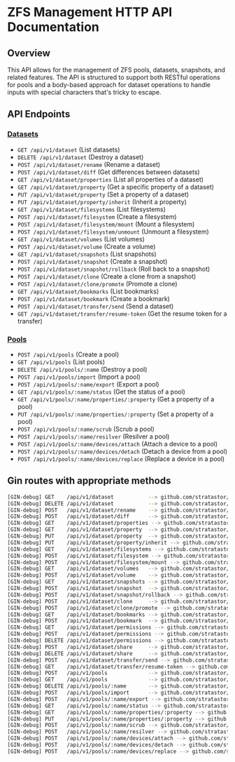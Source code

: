 # ZFS Management HTTP API Documentation

## Overview

This API allows for the management of ZFS pools, datasets, snapshots, and related features. The API is structured to support both RESTful operations for pools and a body-based approach for dataset operations to handle inputs with special characters that's tricky to escape.

## API Endpoints

### [Datasets](./dataset_api_doc.md)

- `GET /api/v1/dataset` (List datasets)
- `DELETE /api/v1/dataset` (Destroy a dataset)
- `POST /api/v1/dataset/rename` (Rename a dataset)
- `POST /api/v1/dataset/diff` (Get differences between datasets)
- `GET /api/v1/dataset/properties` (List all properties of a dataset)
- `GET /api/v1/dataset/property` (Get a specific property of a dataset)
- `PUT /api/v1/dataset/property` (Set a property of a dataset)
- `PUT /api/v1/dataset/property/inherit` (Inherit a property)
- `GET /api/v1/dataset/filesystems` (List filesystems)
- `POST /api/v1/dataset/filesystem` (Create a filesystem)
- `POST /api/v1/dataset/filesystem/mount` (Mount a filesystem)
- `POST /api/v1/dataset/filesystem/unmount` (Unmount a filesystem)
- `GET /api/v1/dataset/volumes` (List volumes)
- `POST /api/v1/dataset/volume` (Create a volume)
- `GET /api/v1/dataset/snapshots` (List snapshots)
- `POST /api/v1/dataset/snapshot` (Create a snapshot)
- `POST /api/v1/dataset/snapshot/rollback` (Roll back to a snapshot)
- `POST /api/v1/dataset/clone` (Create a clone from a snapshot)
- `POST /api/v1/dataset/clone/promote` (Promote a clone)
- `GET /api/v1/dataset/bookmarks` (List bookmarks)
- `POST /api/v1/dataset/bookmark` (Create a bookmark)
- `POST /api/v1/dataset/transfer/send` (Send a dataset)
- `GET /api/v1/dataset/transfer/resume-token` (Get the resume token for a transfer)

### [Pools](./pool_api_doc.md)

- `POST /api/v1/pools` (Create a pool)
- `GET /api/v1/pools` (List pools)
- `DELETE /api/v1/pools/:name` (Destroy a pool)
- `POST /api/v1/pools/import` (Import a pool)
- `POST /api/v1/pools/:name/export` (Export a pool)
- `GET /api/v1/pools/:name/status` (Get the status of a pool)
- `GET /api/v1/pools/:name/properties/:property` (Get a property of a pool)
- `PUT /api/v1/pools/:name/properties/:property` (Set a property of a pool)
- `POST /api/v1/pools/:name/scrub` (Scrub a pool)
- `POST /api/v1/pools/:name/resilver` (Resilver a pool)
- `POST /api/v1/pools/:name/devices/attach` (Attach a device to a pool)
- `POST /api/v1/pools/:name/devices/detach` (Detach a device from a pool)
- `POST /api/v1/pools/:name/devices/replace` (Replace a device in a pool)

## Gin routes with appropriate methods

```sh
[GIN-debug] GET    /api/v1/dataset           --> github.com/stratastor/rodent/pkg/zfs/api.(*DatasetHandler).listDatasets-fm (3 handlers)
[GIN-debug] DELETE /api/v1/dataset           --> github.com/stratastor/rodent/pkg/zfs/api.(*DatasetHandler).destroyDataset-fm (4 handlers)
[GIN-debug] POST   /api/v1/dataset/rename    --> github.com/stratastor/rodent/pkg/zfs/api.(*DatasetHandler).renameDataset-fm (4 handlers)
[GIN-debug] POST   /api/v1/dataset/diff      --> github.com/stratastor/rodent/pkg/zfs/api.(*DatasetHandler).diffDataset-fm (4 handlers)
[GIN-debug] GET    /api/v1/dataset/properties --> github.com/stratastor/rodent/pkg/zfs/api.(*DatasetHandler).listProperties-fm (4 handlers)
[GIN-debug] GET    /api/v1/dataset/property  --> github.com/stratastor/rodent/pkg/zfs/api.(*DatasetHandler).getProperty-fm (5 handlers)
[GIN-debug] PUT    /api/v1/dataset/property  --> github.com/stratastor/rodent/pkg/zfs/api.(*DatasetHandler).setProperty-fm (5 handlers)
[GIN-debug] PUT    /api/v1/dataset/property/inherit --> github.com/stratastor/rodent/pkg/zfs/api.(*DatasetHandler).inheritProperty-fm (5 handlers)
[GIN-debug] GET    /api/v1/dataset/filesystems --> github.com/stratastor/rodent/pkg/zfs/api.(*DatasetHandler).listFilesystems-fm (3 handlers)
[GIN-debug] POST   /api/v1/dataset/filesystem --> github.com/stratastor/rodent/pkg/zfs/api.(*DatasetHandler).createFilesystem-fm (5 handlers)
[GIN-debug] POST   /api/v1/dataset/filesystem/mount --> github.com/stratastor/rodent/pkg/zfs/api.(*DatasetHandler).mountDataset-fm (5 handlers)[GIN-debug] POST   /api/v1/dataset/filesystem/unmount --> github.com/stratastor/rodent/pkg/zfs/api.(*DatasetHandler).unmountDataset-fm (4 handlers)
[GIN-debug] GET    /api/v1/dataset/volumes   --> github.com/stratastor/rodent/pkg/zfs/api.(*DatasetHandler).listVolumes-fm (3 handlers)
[GIN-debug] POST   /api/v1/dataset/volume    --> github.com/stratastor/rodent/pkg/zfs/api.(*DatasetHandler).createVolume-fm (6 handlers)
[GIN-debug] GET    /api/v1/dataset/snapshots --> github.com/stratastor/rodent/pkg/zfs/api.(*DatasetHandler).listSnapshots-fm (3 handlers)
[GIN-debug] POST   /api/v1/dataset/snapshot  --> github.com/stratastor/rodent/pkg/zfs/api.(*DatasetHandler).createSnapshot-fm (5 handlers)
[GIN-debug] POST   /api/v1/dataset/snapshot/rollback --> github.com/stratastor/rodent/pkg/zfs/api.(*DatasetHandler).rollbackSnapshot-fm (4 handlers)
[GIN-debug] POST   /api/v1/dataset/clone     --> github.com/stratastor/rodent/pkg/zfs/api.(*DatasetHandler).createClone-fm (6 handlers)
[GIN-debug] POST   /api/v1/dataset/clone/promote --> github.com/stratastor/rodent/pkg/zfs/api.(*DatasetHandler).promoteClone-fm (4 handlers)
[GIN-debug] GET    /api/v1/dataset/bookmarks --> github.com/stratastor/rodent/pkg/zfs/api.(*DatasetHandler).listBookmarks-fm (3 handlers)
[GIN-debug] POST   /api/v1/dataset/bookmark  --> github.com/stratastor/rodent/pkg/zfs/api.(*DatasetHandler).createBookmark-fm (4 handlers)
[GIN-debug] GET    /api/v1/dataset/permissions --> github.com/stratastor/rodent/pkg/zfs/api.(*DatasetHandler).listPermissions-fm (4 handlers)
[GIN-debug] POST   /api/v1/dataset/permissions --> github.com/stratastor/rodent/pkg/zfs/api.(*DatasetHandler).allowPermissions-fm (5 handlers)
[GIN-debug] DELETE /api/v1/dataset/permissions --> github.com/stratastor/rodent/pkg/zfs/api.(*DatasetHandler).unallowPermissions-fm (5 handlers)
[GIN-debug] POST   /api/v1/dataset/share     --> github.com/stratastor/rodent/pkg/zfs/api.(*DatasetHandler).shareDataset-fm (3 handlers)
[GIN-debug] DELETE /api/v1/dataset/share     --> github.com/stratastor/rodent/pkg/zfs/api.(*DatasetHandler).unshareDataset-fm (3 handlers)
[GIN-debug] POST   /api/v1/dataset/transfer/send --> github.com/stratastor/rodent/pkg/zfs/api.(*DatasetHandler).sendDataset-fm (3 handlers)
[GIN-debug] GET    /api/v1/dataset/transfer/resume-token --> github.com/stratastor/rodent/pkg/zfs/api.(*DatasetHandler).getResumeToken-fm (4 handlers)
[GIN-debug] POST   /api/v1/pools             --> github.com/stratastor/rodent/pkg/zfs/api.(*PoolHandler).createPool-fm (7 handlers)
[GIN-debug] GET    /api/v1/pools             --> github.com/stratastor/rodent/pkg/zfs/api.(*PoolHandler).listPools-fm (3 handlers)
[GIN-debug] DELETE /api/v1/pools/:name       --> github.com/stratastor/rodent/pkg/zfs/api.(*PoolHandler).destroyPool-fm (4 handlers)
[GIN-debug] POST   /api/v1/pools/import      --> github.com/stratastor/rodent/pkg/zfs/api.(*PoolHandler).importPool-fm (4 handlers)
[GIN-debug] POST   /api/v1/pools/:name/export --> github.com/stratastor/rodent/pkg/zfs/api.(*PoolHandler).exportPool-fm (4 handlers)
[GIN-debug] GET    /api/v1/pools/:name/status --> github.com/stratastor/rodent/pkg/zfs/api.(*PoolHandler).getPoolStatus-fm (4 handlers)
[GIN-debug] GET    /api/v1/pools/:name/properties/:property --> github.com/stratastor/rodent/pkg/zfs/api.(*PoolHandler).getProperty-fm (5 handlers)
[GIN-debug] PUT    /api/v1/pools/:name/properties/:property --> github.com/stratastor/rodent/pkg/zfs/api.(*PoolHandler).setProperty-fm (6 handlers)
[GIN-debug] POST   /api/v1/pools/:name/scrub --> github.com/stratastor/rodent/pkg/zfs/api.(*PoolHandler).scrubPool-fm (4 handlers)
[GIN-debug] POST   /api/v1/pools/:name/resilver --> github.com/stratastor/rodent/pkg/zfs/api.(*PoolHandler).resilverPool-fm (4 handlers)
[GIN-debug] POST   /api/v1/pools/:name/devices/attach --> github.com/stratastor/rodent/pkg/zfs/api.(*PoolHandler).attachDevice-fm (4 handlers)
[GIN-debug] POST   /api/v1/pools/:name/devices/detach --> github.com/stratastor/rodent/pkg/zfs/api.(*PoolHandler).detachDevice-fm (4 handlers)
[GIN-debug] POST   /api/v1/pools/:name/devices/replace --> github.com/stratastor/rodent/pkg/zfs/api.(*PoolHandler).replaceDevice-fm (4 handlers)
```
